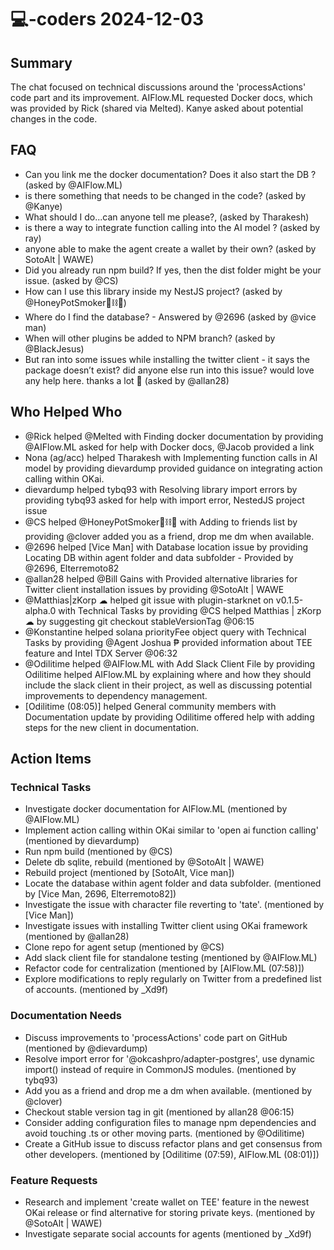 # 💻-coders 2024-12-03

## Summary
The chat focused on technical discussions around the 'processActions' code part and its improvement. AIFlow.ML requested Docker docs, which was provided by Rick (shared via Melted). Kanye asked about potential changes in the code.

## FAQ
- Can you link me the docker documentation? Does it also start the DB ? (asked by @AIFlow.ML)
- is there something that needs to be changed in the code? (asked by @Kanye)
- What should I do...can anyone tell me please?, (asked by Tharakesh)
- is there a way to integrate function calling into the AI model ? (asked by ray)
- anyone able to make the agent create a wallet by their own? (asked by SotoAlt | WAWE)
- Did you already run npm build? If yes, then the dist folder might be your issue. (asked by @CS)
- How can I use this library inside my NestJS project? (asked by @HoneyPotSmoker🐻⛓🍯)
- Where do I find the database? - Answered by @2696 (asked by @vice man)
- When will other plugins be added to NPM branch? (asked by @BlackJesus)
- But ran into some issues while installing the twitter client - it says the package doesn’t exist? did anyone else run into this issue? would love any help here. thanks a lot 🫡 (asked by @allan28)

## Who Helped Who
- @Rick helped @Melted with Finding docker documentation by providing @AIFlow.ML asked for help with Docker docs, @Jacob provided a link
- Nona (ag/acc) helped Tharakesh with Implementing function calls in AI model by providing dievardump provided guidance on integrating action calling within OKai.
- dievardump helped tybq93 with Resolving library import errors by providing tybq93 asked for help with import error, NestedJS project issue
- @CS helped @HoneyPotSmoker🐻⛓🍯 with Adding to friends list by providing @clover added you as a friend, drop me dm when available.
- @2696 helped [Vice Man] with Database location issue by providing Locating DB within agent folder and data subfolder - Provided by @2696, Elterremoto82
- @allan28 helped @Bill Gains with Provided alternative libraries for Twitter client installation issues by providing @SotoAlt | WAWE
- @Matthias|zKorp ☁ helped git issue with plugin-starknet on v0.1.5-alpha.0 with Technical Tasks by providing @CS helped Matthias | zKorp ☁ by suggesting git checkout stableVersionTag @06:15
- @Konstantine helped solana priorityFee object query with Technical Tasks by providing @Agent Joshua ₱ provided information about TEE feature and Intel TDX Server @06:32
- @Odilitime helped @AIFlow.ML with Add Slack Client File by providing Odilitime helped AIFlow.ML by explaining where and how they should include the slack client in their project, as well as discussing potential improvements to dependency management.
- [Odilitime (08:05)] helped General community members with Documentation update by providing Odilitime offered help with adding steps for the new client in documentation.

## Action Items

### Technical Tasks
- Investigate docker documentation for AIFlow.ML (mentioned by @AIFlow.ML)
- Implement action calling within OKai similar to 'open ai function calling' (mentioned by dievardump)
- Run npm build (mentioned by @CS)
- Delete db sqlite, rebuild (mentioned by @SotoAlt | WAWE)
- Rebuild project (mentioned by [SotoAlt, Vice man])
- Locate the database within agent folder and data subfolder. (mentioned by [Vice Man, 2696, Elterremoto82])
- Investigate the issue with character file reverting to 'tate'. (mentioned by [Vice Man])
- Investigate issues with installing Twitter client using OKai framework (mentioned by @allan28)
- Clone repo for agent setup (mentioned by @CS)
- Add slack client file for standalone testing (mentioned by @AIFlow.ML)
- Refactor code for centralization (mentioned by [AIFlow.ML (07:58)])
- Explore modifications to reply regularly on Twitter from a predefined list of accounts. (mentioned by _Xd9f)

### Documentation Needs
- Discuss improvements to 'processActions' code part on GitHub (mentioned by @dievardump)
- Resolve import error for '@okcashpro/adapter-postgres', use dynamic import() instead of require in CommonJS modules. (mentioned by tybq93)
- Add you as a friend and drop me a dm when available. (mentioned by @clover)
- Checkout stable version tag in git (mentioned by allan28 @06:15)
- Consider adding configuration files to manage npm dependencies and avoid touching .ts or other moving parts. (mentioned by @Odilitime)
- Create a GitHub issue to discuss refactor plans and get consensus from other developers. (mentioned by [Odilitime (07:59), AIFlow.ML (08:01)])

### Feature Requests
- Research and implement 'create wallet on TEE' feature in the newest OKai release or find alternative for storing private keys. (mentioned by @SotoAlt | WAWE)
- Investigate separate social accounts for agents (mentioned by _Xd9f)